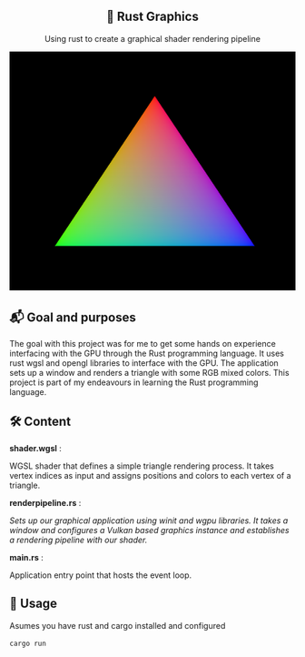 <div align="center">

## 🦀 Rust Graphics
Using rust to create a graphical shader rendering pipeline

![Graphics](graphics.png)

</div>

## 📬 Goal and purposes

The goal with this project was for me to get some hands on experience interfacing with the GPU through the Rust programming language. It uses rust wgsl and opengl libraries to interface with the GPU. The application sets up a window and renders a triangle with some RGB mixed colors. This project is part of my endeavours in learning the Rust programming language. 

## 🛠 Content

**shader.wgsl** : 

WGSL shader that defines a simple triangle rendering process. It takes vertex indices as input and assigns positions and colors to each vertex of a triangle.

**renderpipeline.rs** : 
	
*Sets up our graphical application using winit and wgpu libraries. It takes a window and configures a Vulkan based graphics instance and establishes a rendering pipeline with our shader.*

**main.rs** : 

Application entry point that hosts the event loop. 

## 🚀 Usage

Asumes you have rust and cargo installed and configured

```bash
cargo run 
```

